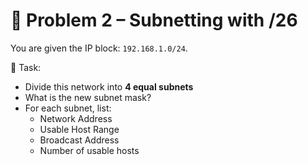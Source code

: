 # 🧮 Problem 2 – Subnetting with /26

You are given the IP block: `192.168.1.0/24`.

🎯 Task:
- Divide this network into **4 equal subnets**
- What is the new subnet mask?
- For each subnet, list:
  - Network Address
  - Usable Host Range
  - Broadcast Address
  - Number of usable hosts
